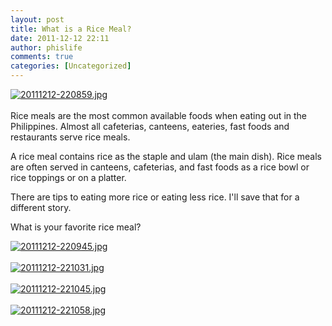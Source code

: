 ```yaml
---
layout: post
title: What is a Rice Meal?
date: 2011-12-12 22:11
author: phislife
comments: true
categories: [Uncategorized]
---
```

<a href="http://philippineislandliving.com/wp-content/uploads/2011/12/20111212-220859.jpg"><img src="http://philippineislandliving.com/wp-content/uploads/2011/12/20111212-220859.jpg" alt="20111212-220859.jpg" class="alignnone size-full" /></a><br /><br />
Rice meals are the most common available foods when eating out in the Philippines. Almost all cafeterias, canteens, eateries, fast foods and restaurants serve rice meals. 

A rice meal contains rice as the staple and ulam (the main dish). Rice meals are often served in canteens, cafeterias, and fast foods as a rice bowl or rice toppings or on a platter. 

There are tips to eating more rice or eating less rice. I'll save that for a different story. 

What is your favorite rice meal?

<a href="http://philippineislandliving.com/wp-content/uploads/2011/12/20111212-220945.jpg"><img src="http://philippineislandliving.com/wp-content/uploads/2011/12/20111212-220945.jpg" alt="20111212-220945.jpg" class="alignnone size-full" /></a><br /><br /><a href="http://philippineislandliving.com/wp-content/uploads/2011/12/20111212-221031.jpg"><img src="http://philippineislandliving.com/wp-content/uploads/2011/12/20111212-221031.jpg" alt="20111212-221031.jpg" class="alignnone size-full" /></a><br /><br /><a href="http://philippineislandliving.com/wp-content/uploads/2011/12/20111212-221045.jpg"><img src="http://philippineislandliving.com/wp-content/uploads/2011/12/20111212-221045.jpg" alt="20111212-221045.jpg" class="alignnone size-full" /></a><br /><br /><a href="http://philippineislandliving.com/wp-content/uploads/2011/12/20111212-221058.jpg"><img src="http://philippineislandliving.com/wp-content/uploads/2011/12/20111212-221058.jpg" alt="20111212-221058.jpg" class="alignnone size-full" /></a>
